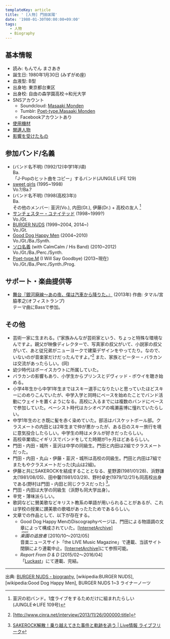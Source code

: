 ```yaml
---
templateKey: article
title: ' [人物] 門田匡陽'
date: '1980-01-30T00:00:00+09:00'
tags:
  - 人物
  - Biography
---
```

## 基本情報

* 読み: もんでん まさあき
* 誕生日: 1980年1月30日 (みずがめ座)
* 血液型: B型
* 出身地: 東京都台東区
* 出身校: 自由の森学園高校→和光大学
* SNSアカウント
  * Soundcloud: [Masaaki Monden](https://soundcloud.com/masaaki-monden)
  * Tumblr: [Poet-type.Masaaki Monden](http://masaakimonden.tumblr.com)
  * Facebookアカウントあり
* [使用機材](/articles/equip%3Amonden)
* [関連人物](/articles/2016-03-10-000000)
* [影響を受けたもの](/articles/2016-03-15-000000)

## 参加バンド/名義

* (バンド名不明) (1992/12(中学1年)頃)<br>
  Ba.<br>
  「J-Popのヒット曲をコピー」するバンド(JUNGLE LIFE 129)
* [sweet girls](/articles/band:sweetgirls) (1995~1998)<br>
  Vo.?/Ba.?
* (バンド名不明) (1998(高校3年))<br>
  Ba.<br>
  その他のメンバー: 韮沢(Vo.), 内田(Gt.), 伊藤(Dr.) + 高校の友人 [^1]
* [サンチェスター・ユナイテッド](/articles/band:sunchester) (1998~1999?)<br>
  Vo./Gt.
* [BURGER NUDS](/articles/band:burger) (1999~2004, 2014~)<br>
  Vo./Gt.
* [Good Dog Happy Men](/articles/band:GDHM) (2004~2010)<br>
  Vo./Gt./Ba./Synth.
* [ソロ名義](/articles/band:solo) (with CalmCalm / His Band) (2010~2012)<br>
  Vo./Gt./Ba./Perc./Synth.
* [Poet-type.M](/articles/band:PtM) (I Will Say Goodbye) (2013~現在)<br>
  Vo./Gt./Ba./Perc./Synth./Prog.

## サポート・楽曲提供等

* [舞台『銀河廃線〜あの夜、僕は汽車から降りた。』](http://gingahaisen.tetrachromat.net/) (2013年) 作曲: タマル/宮脇孝之(オフィストランプ)<br>
  テーマ曲にBassで参加。

## その他

* 芸術一家に生まれる。(<q>家族みんなが芸術家という、ちょっと特殊な環境なんですよ。親父が映像ディレクターで、写真家の叔父がいて、小説家の叔父がいて、あと従兄弟がニューヨークで建築デザインをやってたり。なので、いないのが音楽家だけだったんですよ。</q>[^2] また、家族とピーター・バラカンは交流があったらしい。(同)
* 幼少時代はボーイスカウトに所属していた。
* バラカンの影響もあり、小学生からプリンスとデヴィッド・ボウイを聴き始める。
* 小学4年生から中学1年生まではスキー選手になりたいと思っていたほどスキーにのめりこんでいたが、中学入学と同時にベースを始めたことでバンド活動にウェイトを置くようになる。高校に入るまでには複数のバンドにベースで参加していた。ベーシスト時代はカシオペアの鳴瀬喜博に憧れていたらしい。
* 中学1年生のとき既に髪を赤く染めていた。部活はバスケットボール部。クラスメートの内田とは2年生まで仲が悪かったが、ある日のスキー旅行を境に意気投合したらしい。中学生の時はメタルが好きだったらしい。
* 高校卒業頃にイギリスでバンドをしてた時期が1ヶ月ほどあるらしい。
* 門田・内田・城所・韮沢は中学の同級生。門田と内田は2組でクラスメートだった。
* 門田・内田・丸山・伊藤・韮沢・城所は高校の同級生。門田と内田は7組でまたもやクラスメートだった(丸山は2組)。
* 伊藤と共にSAKEROCKを結成することとなる、星野源(1981/01/28)、浜野謙太(1981/08/05)、田中馨(1981/03/29)、野村卓史(1979/12/21)も同高校出身である(野村は門田・内田と同じクラスだった) [^3]。
* 門田・内田は大学の同級生（浜野も同大学出身）。
* 辛党・薄味派らしい。
* 歌詞などに賛美歌などキリスト教系の単語が用いられることがあるが、これは学校の授業に讃美歌の歌唱があったたためであるらしい。
* 文章での作品として、以下が存在する。
  * Good Dog Happy MenのDiscographyページは、門田による物語調の文章によって構成されていた。[\[InternetArchive\]](http://web.archive.org/web/20071128055338/http://www.gooddoghappymen.com/story.html)
  * *<ruby>楽園<rt>utopia</rt></ruby>の追放者* [2010/10～2012/05]<br>
    音楽ニュースサイト「the LIVE Music Magazine」で連載、当該サイト閉鎖により連載中止。[\[InternetArchive\]](http://web.archive.org/web/20120615080219/http://www.thelivemusic.jp/serial/utopia/)にて参照可能。
  * *Report From D & D* [2015/02～2016/04]<br>
    「[Luckast](http://luckast.com/)」にて連載、完結。

---

出典: [BURGER NUDS - biography](http://web.archive.org/web/20021009021302/http://burgernuds.com/04_bio/index.html), [wikipedia:BURGER NUDS], [wikipedia:Good Dog Happy Men], BURGER NUDS 1~3 ライナーノーツ

[^1]: 韮沢の初バンド。1度ライブをするためだけに組まれたらしい(JUNGLE☆LIFE 109号) 

[^2]: [http://www.cinra.net/interview/2013/11/26/000000:title]

[^3]: [SAKEROCK解散！乗り越えてきた事件と軌跡を追う | Live情報 ライブフリーク](http://ticketcamp.net/live-blog/sakerock-kaisan/)
